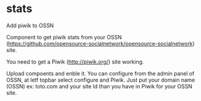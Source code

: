 # stats
Add piwik to OSSN

Component to get piwik stats from your OSSN (https://github.com/opensource-socialnetwork/opensource-socialnetwork) site.

You need to get a Piwik (http://piwik.org/) site working.

Upload compoents and enble it.
You can configure from the admin panel of OSSN, at letf topbar select configure and Piwik.
Just put your domain name (OSSN) ex: toto.com
and your site Id than you have in Piwik for your OSSN site.
